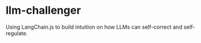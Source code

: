 # llm-challenger
Using LangChain.js to build intuition on how LLMs can self-correct and self-regulate.
